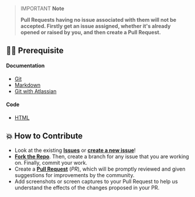> IMPORTANT **Note**
>
> **Pull Requests having no issue associated with them will not be accepted. Firstly get an issue assigned, whether it's already opened or raised by you, and then create a Pull Request.**

## 👨‍💻 Prerequisite

#### Documentation 

- [Git](https://git-scm.com/) 
- [Markdown](https://www.markdownguide.org/basic-syntax/)
- [Git with Atlassian](https://www.atlassian.com/git/tutorials/learn-git-with-bitbucket-cloud)

#### Code

- [HTML](https://www.w3schools.com/html/)

## 💥 How to Contribute

- Look at the existing [**Issues**](https://github.com/Pradumnasaraf/open-source-with-pradumna/issues) or [**create a new issue**](https://github.com/Pradumnasaraf/open-source-with-pradumna/issues/new/choose)!
- [**Fork the Repo**](https://github.com/Pradumnasaraf/open-source-with-pradumna/fork). Then, create a branch for any issue that you are working on. Finally, commit your work.
- Create a **[Pull Request](https://github.com/Pradumnasaraf/open-source-with-pradumna/compare)** (_PR_), which will be promptly reviewed and given suggestions for improvements by the community.
- Add screenshots or screen captures to your Pull Request to help us understand the effects of the changes proposed in your PR.
